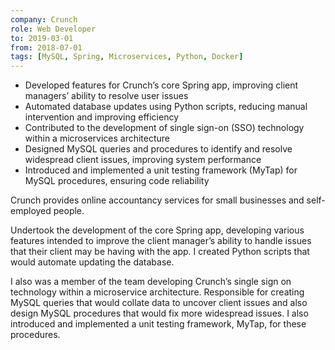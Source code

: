 ```yaml
---
company: Crunch
role: Web Developer
to: 2019-03-01
from: 2018-07-01
tags: [MySQL, Spring, Microservices, Python, Docker]
---
```


<!--action-points-->

- Developed features for Crunch’s core Spring app, improving client managers’ ability to resolve user issues  
- Automated database updates using Python scripts, reducing manual intervention and improving efficiency
- Contributed to the development of single sign-on (SSO) technology within a microservices architecture
- Designed MySQL queries and procedures to identify and resolve widespread client issues, improving system performance
- Introduced and implemented a unit testing framework (MyTap) for MySQL procedures, ensuring code reliability

<!--prose-->

Crunch provides online accountancy services for small businesses and self-employed people.

Undertook the development of the core Spring app, developing various features intended to improve the client manager’s ability to handle issues that their client may be having with the app. I created Python scripts that would automate updating the database.

I also was a member of the team developing Crunch’s single sign on technology within a microservice architecture. Responsible for creating MySQL queries that would collate data to uncover client issues and also design MySQL procedures that would fix more widespread issues. I also introduced and implemented a unit testing framework, MyTap, for these procedures.